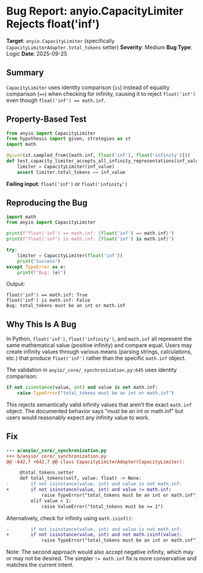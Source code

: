 # Bug Report: anyio.CapacityLimiter Rejects float('inf')

**Target**: `anyio.CapacityLimiter` (specifically `CapacityLimiterAdapter.total_tokens` setter)
**Severity**: Medium
**Bug Type**: Logic
**Date**: 2025-09-25

## Summary

`CapacityLimiter` uses identity comparison (`is`) instead of equality comparison (`==`) when checking for infinity, causing it to reject `float('inf')` even though `float('inf') == math.inf`.

## Property-Based Test

```python
from anyio import CapacityLimiter
from hypothesis import given, strategies as st
import math

@given(st.sampled_from([math.inf, float('inf'), float('infinity')]))
def test_capacity_limiter_accepts_all_infinity_representations(inf_value):
    limiter = CapacityLimiter(inf_value)
    assert limiter.total_tokens == inf_value
```

**Failing input**: `float('inf')` or `float('infinity')`

## Reproducing the Bug

```python
import math
from anyio import CapacityLimiter

print(f"float('inf') == math.inf: {float('inf') == math.inf}")
print(f"float('inf') is math.inf: {float('inf') is math.inf}")

try:
    limiter = CapacityLimiter(float('inf'))
    print("Success")
except TypeError as e:
    print(f"Bug: {e}")
```

Output:
```
float('inf') == math.inf: True
float('inf') is math.inf: False
Bug: total_tokens must be an int or math.inf
```

## Why This Is A Bug

In Python, `float('inf')`, `float('infinity')`, and `math.inf` all represent the same mathematical value (positive infinity) and compare equal. Users may create infinity values through various means (parsing strings, calculations, etc.) that produce `float('inf')` rather than the specific `math.inf` object.

The validation in `anyio/_core/_synchronization.py:645` uses identity comparison:

```python
if not isinstance(value, int) and value is not math.inf:
    raise TypeError("total_tokens must be an int or math.inf")
```

This rejects semantically valid infinity values that aren't the exact `math.inf` object. The documented behavior says "must be an int or math.inf" but users would reasonably expect any infinity value to work.

## Fix

```diff
--- a/anyio/_core/_synchronization.py
+++ b/anyio/_core/_synchronization.py
@@ -642,7 +642,7 @@ class CapacityLimiterAdapter(CapacityLimiter):

     @total_tokens.setter
     def total_tokens(self, value: float) -> None:
-        if not isinstance(value, int) and value is not math.inf:
+        if not isinstance(value, int) and value != math.inf:
             raise TypeError("total_tokens must be an int or math.inf")
         elif value < 1:
             raise ValueError("total_tokens must be >= 1")
```

Alternatively, check for infinity using `math.isinf()`:

```diff
-        if not isinstance(value, int) and value is not math.inf:
+        if not isinstance(value, int) and not math.isinf(value):
             raise TypeError("total_tokens must be an int or math.inf")
```

Note: The second approach would also accept negative infinity, which may or may not be desired. The simpler `!= math.inf` fix is more conservative and matches the current intent.